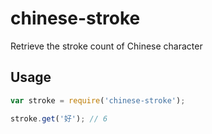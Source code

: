chinese-stroke
====================

Retrieve the stroke count of Chinese character

## Usage

```javascript
var stroke = require('chinese-stroke');

stroke.get('好'); // 6
```
